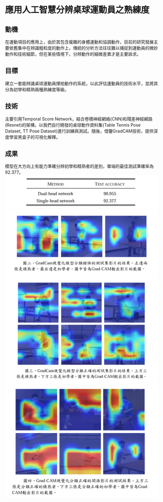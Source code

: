 # 應用人工智慧分辨桌球運動員之熟練度 

## 動機
在運動項目的應用上，由於其包含複雜的身體運動和協調動作，目前的研究發展主要依舊集中在辨識粗粒度的動作上，傳統的分析方法往往難以捕捉到運動員的微妙動作和技術細節，但在某些情境下，分辨動作的細微差異才是主要訴求。
## 目標
建立一套能辨識桌球運動員揮拍動作的系統，以此評估運動員的技術水平，並將其分為初學和精熟兩種熟練度等級。  
## 技術
主要引用Temporal Score Network，結合卷積神經網絡(CNN)和殘差神經網路(Resnet)的架構，以我們自行開發的桌球動作資料集(Table Tennis Pose Dataset, TT Pose Dataset)進行訓練與測試。隨後，借鑒GradCAM技術，提供深度學習黑盒子的可視化解釋。
## 成果
模型在大方向上有能力準確分辨初學和精熟者的差別，單端的最佳測試準確率為92.377。
![精熟度](/img/精熟度.png)
![熱區圖1](/img/GradCAM_1.png)
![熱區圖2](/img/GradCAM_2.png)
![熱區圖3](/img/GradCAM_3.png)

